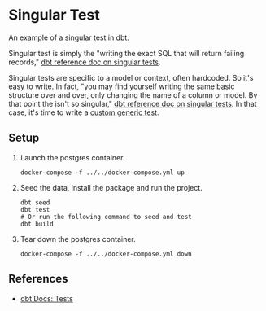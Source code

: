 # Singular Test

An example of a singular test in dbt.

Singular test is simply the "writing the exact SQL that will return failing records," [dbt reference doc on singular tests](https://docs.getdbt.com/docs/build/tests#singular-tests).

Singular tests are specific to a model or context, often hardcoded. So it's easy to write. In fact, "you may find yourself writing the same basic structure over and over, only changing the name of a column or model. By that point the isn't so singular," [dbt reference doc on singular tests](https://docs.getdbt.com/docs/build/tests#singular-tests).  In that case, it's time to write a [custom generic test](../custom).

## Setup

1. Launch the postgres container.

   ```shell
   docker-compose -f ../../docker-compose.yml up
   ```

1. Seed the data, install the package and run the project.

   ```shell
   dbt seed
   dbt test
   # Or run the following command to seed and test
   dbt build
   ```

1. Tear down the postgres container.

   ```shell
   docker-compose -f ../../docker-compose.yml down
   ```

## References

* [dbt Docs: Tests](https://docs.getdbt.com/docs/build/tests)